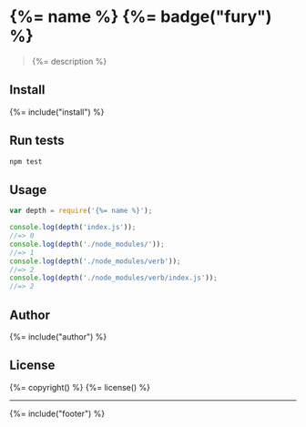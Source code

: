 # {%= name %} {%= badge("fury") %}

> {%= description %}

## Install
{%= include("install") %}

## Run tests

```bash
npm test
```

## Usage

```js
var depth = require('{%= name %}');

console.log(depth('index.js'));
//=> 0
console.log(depth('./node_modules/'));
//=> 1
console.log(depth('./node_modules/verb'));
//=> 2
console.log(depth('./node_modules/verb/index.js'));
//=> 2
```

## Author
{%= include("author") %}

## License
{%= copyright() %}
{%= license() %}

***

{%= include("footer") %}